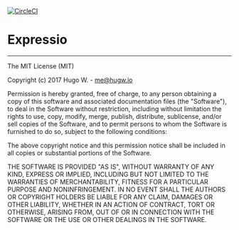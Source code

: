 [![CircleCI](https://circleci.com/gh/hugw/expressio/tree/master.svg?style=svg&circle-token=db4b0da8980640852612ffcc2c368cf6e7104164)](https://circleci.com/gh/hugw/expressio/tree/master)

# Expressio

***

The MIT License (MIT)

Copyright (c) 2017 Hugo W. - me@hugw.io

Permission is hereby granted, free of charge, to any person obtaining a copy
of this software and associated documentation files (the "Software"), to deal
in the Software without restriction, including without limitation the rights
to use, copy, modify, merge, publish, distribute, sublicense, and/or sell
copies of the Software, and to permit persons to whom the Software is
furnished to do so, subject to the following conditions:

The above copyright notice and this permission notice shall be included in
all copies or substantial portions of the Software.

THE SOFTWARE IS PROVIDED "AS IS", WITHOUT WARRANTY OF ANY KIND, EXPRESS OR
IMPLIED, INCLUDING BUT NOT LIMITED TO THE WARRANTIES OF MERCHANTABILITY,
FITNESS FOR A PARTICULAR PURPOSE AND NONINFRINGEMENT. IN NO EVENT SHALL THE
AUTHORS OR COPYRIGHT HOLDERS BE LIABLE FOR ANY CLAIM, DAMAGES OR OTHER
LIABILITY, WHETHER IN AN ACTION OF CONTRACT, TORT OR OTHERWISE, ARISING FROM,
OUT OF OR IN CONNECTION WITH THE SOFTWARE OR THE USE OR OTHER DEALINGS IN
THE SOFTWARE.
